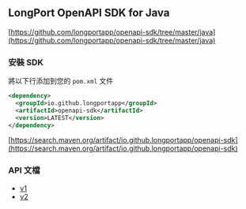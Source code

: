 ## LongPort OpenAPI SDK for Java

[https://github.com/longportapp/openapi-sdk/tree/master/java](https://github.com/longportapp/openapi-sdk/tree/master/java)

### 安裝 SDK

將以下行添加到您的 `pom.xml` 文件

```xml
<dependency>
  <groupId>io.github.longportapp</groupId>
  <artifactId>openapi-sdk</artifactId>
  <version>LATEST</version>
</dependency>
```

[https://search.maven.org/artifact/io.github.longportapp/openapi-sdk](https://search.maven.org/artifact/io.github.longportapp/openapi-sdk)

### API 文檔

- [v1](https://longportapp.github.io/openapi-sdk/v1/java/index.html)
- [v2](https://longportapp.github.io/openapi-sdk/v2/java/index.html)
